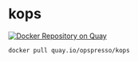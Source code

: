 # kops

[![Docker Repository on Quay](https://quay.io/repository/opspresso/kops/status "Docker Repository on Quay")](https://quay.io/repository/opspresso/kops)

```bash
docker pull quay.io/opspresso/kops
```
